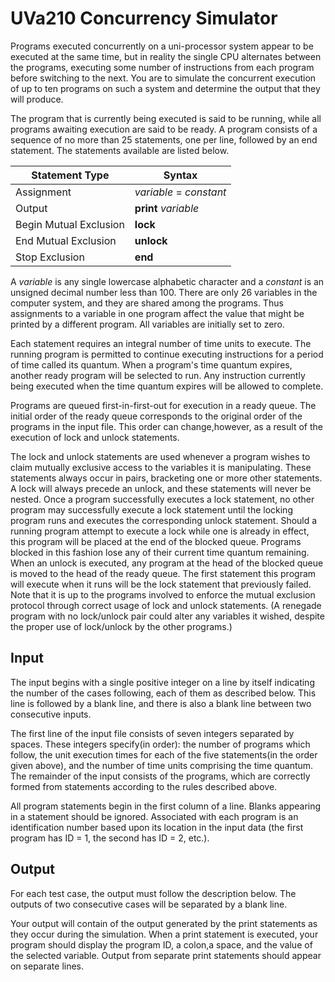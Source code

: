 # UVa210 Concurrency Simulator

Programs executed concurrently on a uni-processor system appear to be executed at the same time, but in reality the single CPU alternates between the programs, executing some number of instructions from each program before switching to the next. You are to simulate the concurrent execution of up to ten programs on such a system and determine the output that they will produce.

The program that is currently being executed is said to be running, while all programs awaiting execution are said to be ready. A program consists of a sequence of no more than 25 statements, one per line, followed by an end statement. The statements available are listed below.

| Statement Type         | Syntax                  |
| ---------------------- | ----------------------- |
| Assignment             | *variable* = *constant* |
| Output                 | **print** *variable*    |
| Begin Mutual Exclusion | **lock**                |
| End Mutual Exclusion   | **unlock**              |
| Stop Exclusion         | **end**                 |

A *variable* is any single lowercase alphabetic character and a *constant* is an unsigned decimal number less than 100. There are only 26 variables in the computer system, and they are shared among the programs.  Thus assignments to a variable in one program affect the value that might be printed by a different program. All variables are initially set to zero.

Each statement requires an integral number of time units to execute.  The running program is permitted to continue executing instructions for a period of time called its quantum. When a program's time quantum expires, another ready program will be selected to run. Any instruction currently being executed when the time quantum expires will be allowed to complete.

Programs are queued  first-in-first-out for execution in a ready queue. The initial order of the ready queue corresponds to the original order of the programs in the input  file.  This order can change,however, as a result of the execution of lock and unlock statements.

The lock and unlock statements are used whenever a program wishes to claim mutually exclusive access to the variables it is manipulating. These statements always occur in pairs, bracketing one or more other statements. A lock will always precede an unlock, and these statements will never be nested. Once a program successfully executes a lock statement, no other program may successfully execute a lock statement until the locking program runs and executes the corresponding unlock statement. Should a running program attempt to execute a lock while one is already in effect, this program will be placed at the end of the blocked queue. Programs blocked in this fashion lose any of their current time quantum remaining. When an unlock is executed, any program at the head of the blocked queue is moved to the head of the ready queue. The first statement this program will execute when it runs will be the lock statement that previously failed. Note that it is up to the programs involved to enforce the mutual exclusion protocol through correct usage of lock and unlock statements. (A renegade program with no lock/unlock pair could alter any variables it wished, despite the proper use of lock/unlock by the other programs.)



## Input

The input begins with a single positive integer on a line by itself indicating the number of the cases following, each of them as described below. This line is followed by a blank line, and there is also a blank line between two consecutive inputs. 

The first line of the input file consists of seven integers separated by spaces. These integers specify(in order): the number of programs which follow, the unit execution times for each of the five statements(in the order given above), and the number of time units comprising the time quantum. The remainder of the input consists of the programs, which are correctly formed from statements according to the rules described above. 

All program statements begin in the  first column of a line. Blanks appearing in a statement should be ignored. Associated with each program is an identification number based upon its location in the input data (the first program has ID = 1, the second has ID = 2, etc.).

## Output

For each test case, the output must follow the description below. The outputs of two consecutive cases will be separated by a blank line. 

Your output will contain of the output generated by the print statements as they occur during the simulation. When a print statement is executed, your program should display the program ID, a colon,a space, and the value of the selected variable. Output from separate print statements should appear on separate lines.

